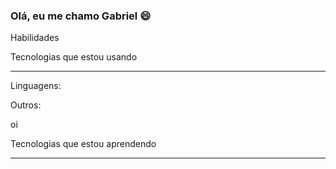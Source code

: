 ### Olá, eu me chamo Gabriel 😄

Habilidades

Tecnologias que estou usando
_______________________________________________

Linguagens:

Outros:
<div>
 <p>oi</p>
</div>



Tecnologias que estou aprendendo
_______________________________________________

